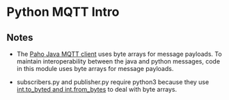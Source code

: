 # Python MQTT Intro

## Notes 

* The [Paho Java MQTT client](https://eclipse.org/paho/clients/java/) uses byte arrays for
message payloads. To maintain interoperability between the java and python messages, code in this module 
uses byte arrays for message payloads.

* subscribers.py and publisher.py require python3 because they use 
[int.to_byted and int.from_bytes](https://docs.python.org/3/library/stdtypes.html#int.to_bytes) to 
deal with byte arrays. 

